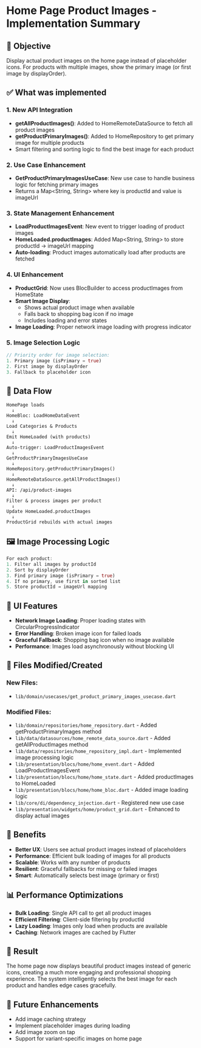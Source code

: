 # Home Page Product Images - Implementation Summary

## 🎯 **Objective**
Display actual product images on the home page instead of placeholder icons. For products with multiple images, show the primary image (or first image by displayOrder).

## ✅ **What was implemented**

### 1. **New API Integration**
- **getAllProductImages()**: Added to HomeRemoteDataSource to fetch all product images
- **getProductPrimaryImages()**: Added to HomeRepository to get primary image for multiple products
- Smart filtering and sorting logic to find the best image for each product

### 2. **Use Case Enhancement**
- **GetProductPrimaryImagesUseCase**: New use case to handle business logic for fetching primary images
- Returns a Map<String, String> where key is productId and value is imageUrl

### 3. **State Management Enhancement**
- **LoadProductImagesEvent**: New event to trigger loading of product images
- **HomeLoaded.productImages**: Added Map<String, String> to store productId → imageUrl mapping
- **Auto-loading**: Product images automatically load after products are fetched

### 4. **UI Enhancement**
- **ProductGrid**: Now uses BlocBuilder to access productImages from HomeState
- **Smart Image Display**: 
  - Shows actual product image when available
  - Falls back to shopping bag icon if no image
  - Includes loading and error states
- **Image Loading**: Proper network image loading with progress indicator

### 5. **Image Selection Logic**
```dart
// Priority order for image selection:
1. Primary image (isPrimary = true)
2. First image by displayOrder
3. Fallback to placeholder icon
```

## 🔄 **Data Flow**
```
HomePage loads
  ↓
HomeBloc: LoadHomeDataEvent
  ↓
Load Categories & Products
  ↓
Emit HomeLoaded (with products)
  ↓
Auto-trigger: LoadProductImagesEvent
  ↓
GetProductPrimaryImagesUseCase
  ↓
HomeRepository.getProductPrimaryImages()
  ↓
HomeRemoteDataSource.getAllProductImages()
  ↓
API: /api/product-images
  ↓
Filter & process images per product
  ↓
Update HomeLoaded.productImages
  ↓
ProductGrid rebuilds with actual images
```

## 🖼️ **Image Processing Logic**
```dart
For each product:
1. Filter all images by productId
2. Sort by displayOrder
3. Find primary image (isPrimary = true)
4. If no primary, use first in sorted list
5. Store productId → imageUrl mapping
```

## 🎨 **UI Features**
- **Network Image Loading**: Proper loading states with CircularProgressIndicator
- **Error Handling**: Broken image icon for failed loads
- **Graceful Fallback**: Shopping bag icon when no image available
- **Performance**: Images load asynchronously without blocking UI

## 📁 **Files Modified/Created**

### New Files:
- `lib/domain/usecases/get_product_primary_images_usecase.dart`

### Modified Files:
- `lib/domain/repositories/home_repository.dart` - Added getProductPrimaryImages method
- `lib/data/datasources/home_remote_data_source.dart` - Added getAllProductImages method
- `lib/data/repositories/home_repository_impl.dart` - Implemented image processing logic
- `lib/presentation/blocs/home/home_event.dart` - Added LoadProductImagesEvent
- `lib/presentation/blocs/home/home_state.dart` - Added productImages to HomeLoaded
- `lib/presentation/blocs/home/home_bloc.dart` - Added image loading logic
- `lib/core/di/dependency_injection.dart` - Registered new use case
- `lib/presentation/widgets/home/product_grid.dart` - Enhanced to display actual images

## 🚀 **Benefits**
- **Better UX**: Users see actual product images instead of placeholders
- **Performance**: Efficient bulk loading of images for all products
- **Scalable**: Works with any number of products
- **Resilient**: Graceful fallbacks for missing or failed images
- **Smart**: Automatically selects best image (primary or first)

## 📊 **Performance Optimizations**
- **Bulk Loading**: Single API call to get all product images
- **Efficient Filtering**: Client-side filtering by productId
- **Lazy Loading**: Images only load when products are available
- **Caching**: Network images are cached by Flutter

## 🎉 **Result**
The home page now displays beautiful product images instead of generic icons, creating a much more engaging and professional shopping experience. The system intelligently selects the best image for each product and handles edge cases gracefully.

## 🔮 **Future Enhancements**
- Add image caching strategy
- Implement placeholder images during loading
- Add image zoom on tap
- Support for variant-specific images on home page
